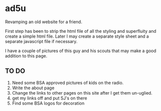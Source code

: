 # ad5u
Revamping an old website for a friend.

First step has been to strip the html file of all the styling and superfluity and create a simple html file. Later I may create a separate style sheet and a separate javascript file if necessary.

I have a couple of pictures of this guy and his scouts that may make a good addition to this page.


## TO DO ##

1. Need some BSA approved pictures of kids on the radio.
2. Write the about page
3. Change the links to other pages on this site after I get them un-uglied.
4. get my links off and put SJ's on there
5. Find some BSA logos for decoration